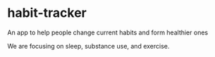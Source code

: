 # habit-tracker
An app to help people change current habits and form healthier ones

We are focusing on sleep, substance use, and exercise. 
